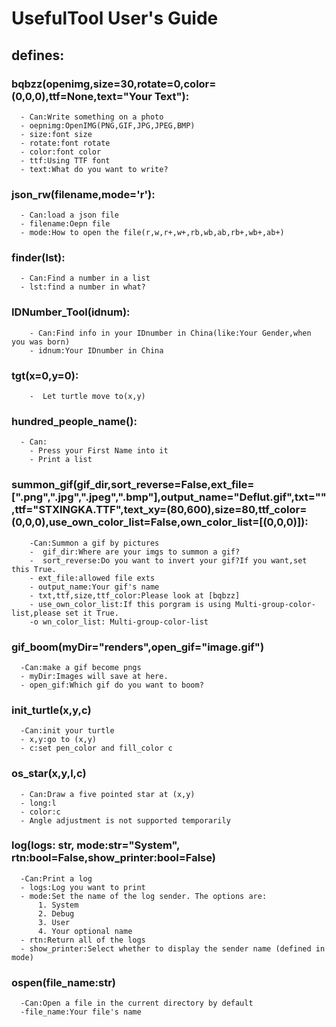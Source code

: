 # UsefulTool User's Guide
## defines:
### bqbzz(openimg,size=30,rotate=0,color=(0,0,0),ttf=None,text="Your Text"):

      - Can:Write something on a photo
      - oepnimg:OpenIMG(PNG,GIF,JPG,JPEG,BMP)
      - size:font size
      - rotate:font rotate
      - color:font color
      - ttf:Using TTF font
      - text:What do you want to write?
### json_rw(filename,mode='r'):
      - Can:load a json file
      - filename:Oepn file
      - mode:How to open the file(r,w,r+,w+,rb,wb,ab,rb+,wb+,ab+)
### finder(lst):
      - Can:Find a number in a list
      - lst:find a number in what?
### IDNumber_Tool(idnum):
        - Can:Find info in your IDnumber in China(like:Your Gender,when you was born)
        - idnum:Your IDnumber in China
### tgt(x=0,y=0):
        -  Let turtle move to(x,y)
### hundred_people_name():
      - Can:
        - Press your First Name into it
        - Print a list
### summon_gif(gif_dir,sort_reverse=False,ext_file=[".png",".jpg",".jpeg",".bmp"],output_name="Deflut.gif",txt="",ttf="STXINGKA.TTF",text_xy=(80,600),size=80,ttf_color=(0,0,0),use_own_color_list=False,own_color_list=[(0,0,0)]):
        -Can:Summon a gif by pictures
        -  gif_dir:Where are your imgs to summon a gif?
        -  sort_reverse:Do you want to invert your gif?If you want,set this True.
        - ext_file:allowed file exts
        - output_name:Your gif's name
        - txt,ttf,size,ttf_color:Please look at [bqbzz]
        - use_own_color_list:If this porgram is using Multi-group-color-list,please set it True.
        -o wn_color_list: Multi-group-color-list
### gif_boom(myDir="renders",open_gif="image.gif")

      -Can:make a gif become pngs
      - myDir:Images will save at here.
      - open_gif:Which gif do you want to boom?
### init_turtle(x,y,c)
      -Can:init your turtle
      - x,y:go to (x,y)
      - c:set pen_color and fill_color c
### os_star(x,y,l,c)
      - Can:Draw a five pointed star at (x,y)
      - long:l
      - color:c
      - Angle adjustment is not supported temporarily
### log(logs: str, mode:str="System", rtn:bool=False,show_printer:bool=False)
      -Can:Print a log
      - logs:Log you want to print
      - mode:Set the name of the log sender. The options are:
          1. System
          2. Debug
          3. User
          4. Your optional name
      - rtn:Return all of the logs
      - show_printer:Select whether to display the sender name (defined in mode)
### ospen(file_name:str)
      -Can:Open a file in the current directory by default
      -file_name:Your file's name
